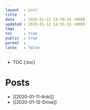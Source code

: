 ```yaml
---
layout  : post
title   : 
date    : 2020-01-12 14:39:16 +0900
updated : 2020-01-12 14:55:15 +0900
tags    : 
toc     : true
public  : true
parent  : 
latex   : false
---
```

* TOC
{:toc}

# Posts
- [[2020-01-11-Anki]]
- [[2020-01-12-Drive]]
